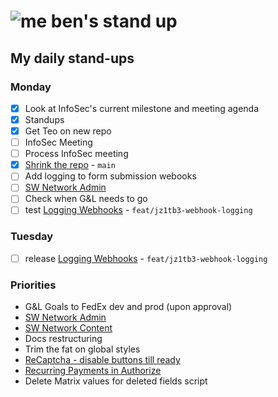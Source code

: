 # ![me](https://avatars2.githubusercontent.com/u/5232044?s=50&v=4) ben's stand up

## My daily stand-ups

### Monday

- [X] Look at InfoSec's current milestone and meeting agenda
- [X] Standups
- [X] Get Teo on new repo
- [ ] InfoSec Meeting
- [ ] Process InfoSec meeting
- [X] [Shrink the repo](https://app.clickup.com/t/jh0dwt) - `main`
- [ ] Add logging to form submission webooks
- [ ] [SW Network Admin](https://app.clickup.com/8537154/v/l/li/54890360?pr=12760709)
- [ ] Check when G&L needs to go
- [ ] test [Logging Webhooks](https://app.clickup.com/t/jz1tb3) - `feat/jz1tb3-webhook-logging`

### Tuesday

- [ ] release [Logging Webhooks](https://app.clickup.com/t/jz1tb3) - `feat/jz1tb3-webhook-logging`

### Priorities 
    
- G&L Goals to FedEx dev and prod (upon approval)
- [SW Network Admin](https://app.clickup.com/8537154/v/l/li/54890360?pr=12760709)
- [SW Network Content](https://app.clickup.com/8537154/v/l/li/54892353?pr=12760709)
- Docs restructuring
- Trim the fat on global styles
- [ReCaptcha - disable buttons till ready](https://projects.madebyspeak.com/#/tasks/17598281)
- [Recurring Payments in Authorize](https://projects.madebyspeak.com/#/tasks/16411534)
- Delete Matrix values for deleted fields script
